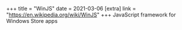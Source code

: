 +++
title = "WinJS"
date = 2021-03-06
[extra]
link = "https://en.wikipedia.org/wiki/WinJS"
+++
JavaScript framework for Windows Store apps


